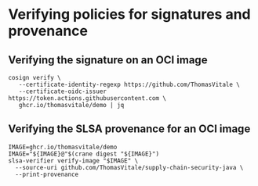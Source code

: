 # Verifying policies for signatures and provenance

## Verifying the signature on an OCI image

```shell
cosign verify \
   --certificate-identity-regexp https://github.com/ThomasVitale \
   --certificate-oidc-issuer https://token.actions.githubusercontent.com \
   ghcr.io/thomasvitale/demo | jq
```

## Verifying the SLSA provenance for an OCI image

```shell
IMAGE=ghcr.io/thomasvitale/demo
IMAGE="${IMAGE}@"$(crane digest "${IMAGE}")
slsa-verifier verify-image "$IMAGE" \
  --source-uri github.com/ThomasVitale/supply-chain-security-java \
  --print-provenance
```
